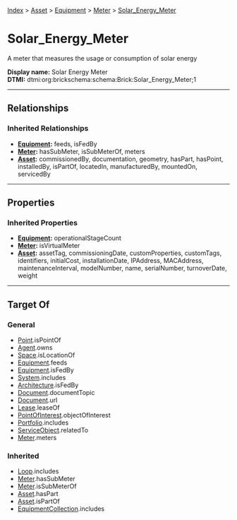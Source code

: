 [Index](../../../index.md) > [Asset](../../Asset.md) > [Equipment](../Equipment.md) > [Meter](Meter.md) > [Solar_Energy_Meter](#)
# Solar_Energy_Meter

A meter that measures the usage or consumption of solar energy


**Display name:** Solar Energy Meter<br />
**DTMI:** dtmi:org:brickschema:schema:Brick:Solar_Energy_Meter;1

---

## Relationships

### Inherited Relationships
* **[Equipment](../Equipment.md):** feeds, isFedBy
* **[Meter](Meter.md):** hasSubMeter, isSubMeterOf, meters
* **[Asset](../../Asset.md):** commissionedBy, documentation, geometry, hasPart, hasPoint, installedBy, isPartOf, locatedIn, manufacturedBy, mountedOn, servicedBy

---

## Properties

### Inherited Properties
* **[Equipment](../Equipment.md):** operationalStageCount
* **[Meter](Meter.md):** isVirtualMeter
* **[Asset](../../Asset.md):** assetTag, commissioningDate, customProperties, customTags, identifiers, initialCost, installationDate, IPAddress, MACAddress, maintenanceInterval, modelNumber, name, serialNumber, turnoverDate, weight

---

## Target Of
### General
* [Point](../../../Point/Point.md).isPointOf
* [Agent](../../../Agent/Agent.md).owns
* [Space](../../../Space/Space.md).isLocationOf
* [Equipment](../Equipment.md).feeds
* [Equipment](../Equipment.md).isFedBy
* [System](../../../Collection/System/System.md).includes
* [Architecture](../../../Space/Architecture/Architecture.md).isFedBy
* [Document](../../../Information/Document/Document.md).documentTopic
* [Document](../../../Information/Document/Document.md).url
* [Lease](../../../Event/Lease.md).leaseOf
* [PointOfInterest](../../../Information/PointOfInterest.md).objectOfInterest
* [Portfolio](../../../Collection/Portfolio.md).includes
* [ServiceObject](../../../Information/ServiceObject/ServiceObject.md).relatedTo
* [Meter](Meter.md).meters
### Inherited
* [Loop](../../../Collection/Loop/Loop.md).includes
* [Meter](Meter.md).hasSubMeter
* [Meter](Meter.md).isSubMeterOf
* [Asset](../../Asset.md).hasPart
* [Asset](../../Asset.md).isPartOf
* [EquipmentCollection](../../../Collection/Equipment-.md).includes
